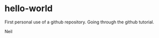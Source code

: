 # hello-world

First personal use of a github repository. Going through the github tutorial. 

Neil
